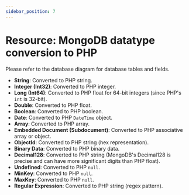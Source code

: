 ```yaml
---
sidebar_position: 7
---
```

# Resource: MongoDB datatype conversion to PHP
Please refer to the database diagram for database tables and fields.

- **String**: Converted to PHP string.
- **Integer (Int32)**: Converted to PHP integer.
- **Long (Int64)**: Converted to PHP float for 64-bit integers (since PHP's `int` is 32-bit).
- **Double**: Converted to PHP float.
- **Boolean**: Converted to PHP boolean.
- **Date**: Converted to PHP `DateTime` object.
- **Array**: Converted to PHP array.
- **Embedded Document (Subdocument)**: Converted to PHP associative array or object.
- **ObjectId**: Converted to PHP string (hex representation).
- **Binary Data**: Converted to PHP binary data.
- **Decimal128**: Converted to PHP string (MongoDB's Decimal128 is precise and can have more significant digits than PHP float).
- **Undefined**: Converted to PHP `null`.
- **MinKey**: Converted to PHP `null`.
- **MaxKey**: Converted to PHP `null`.
- **Regular Expression**: Converted to PHP string (regex pattern).